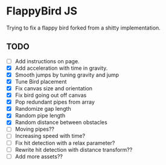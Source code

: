 # FlappyBird JS

Trying to fix a flappy bird forked from a shitty implementation.

## TODO

- [ ] Add instructions on page.
- [x] Add acceleration with time in gravity.
- [x] Smooth jumps by tuning gravity and jump
- [x] Tune Bird placement
- [x] Fix canvas size and orientation
- [x] Fix bird going out off canvas
- [x] Pop redundant pipes from array
- [x] Randomize gap length
- [x] Random pipe length
- [x] Random distance between obstacles
- [ ] Moving pipes??
- [ ] Increasing speed with time?
- [ ] Fix hit detection with a relax parameter?
- [ ] Rewrite hit detection with distance transform??
- [ ] Add more assets??
